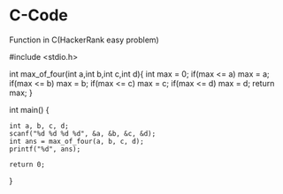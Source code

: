 # C-Code
Function in C(HackerRank easy problem)

#include <stdio.h>

int max_of_four(int a,int b,int c,int d){
    int max = 0;
    if(max <= a) max = a;
    if(max <= b) max = b;
    if(max <= c) max = c;
    if(max <= d) max = d;
    return max;
}

int main() {
    
    int a, b, c, d;
    scanf("%d %d %d %d", &a, &b, &c, &d);
    int ans = max_of_four(a, b, c, d);
    printf("%d", ans);
    
    return 0;
}
